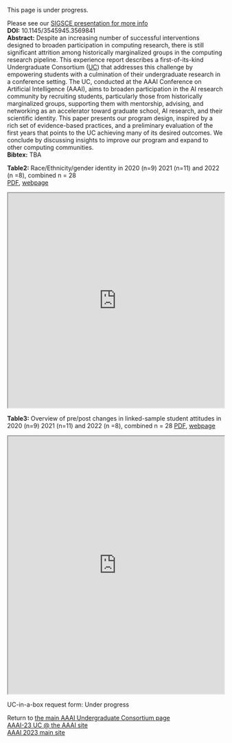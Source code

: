 This page is under progress.

Please see our [SIGSCE presentation for more info](https://sigcse2023.sigcse.org/details/sigcse-ts-2023-papers/119/An-Undergraduate-Consortium-for-Addressing-the-Leaky-Pipeline-to-Computing-Research)  
**DOI:** 10.1145/3545945.3569841  
**Abstract:** Despite an increasing number of successful interventions designed to broaden participation in computing research, there is still significant attrition among historically marginalized groups in the computing research pipeline. 
This experience report describes a first-of-its-kind Undergraduate Consortium ([UC](https://aaai-uc.github.io/about)) that addresses this challenge by empowering students with a culmination of their undergraduate research in a conference setting.
The UC, conducted at the AAAI Conference on Artificial Intelligence (AAAI), aims to broaden participation in the AI research community by recruiting students, particularly those from historically marginalized groups, supporting them with mentorship, advising, and networking as an accelerator toward graduate school, AI research, and their scientific identity.
This paper presents our program design, inspired by a rich set of evidence-based practices, and a preliminary evaluation of the first years that points to the UC achieving many of its desired outcomes.
We conclude by discussing insights to improve our program and expand to other computing communities.  
**Bibtex:** TBA  



**Table2:** Race/Ethnicity/gender identity in 2020 (n=9) 2021 (n=11) and 2022 (n =8), combined n = 28  
[PDF](https://docs.google.com/spreadsheets/d/e/2PACX-1vSAp87x0od1jKMFevkw7Lx81alryUpdgY3-y3UrMS7TaS6jNxi84n0420eJhVII_uHcgQwXVxxPOW3N/pub?gid=2023682506&single=true&output=pdf), [webpage](https://docs.google.com/spreadsheets/d/e/2PACX-1vSAp87x0od1jKMFevkw7Lx81alryUpdgY3-y3UrMS7TaS6jNxi84n0420eJhVII_uHcgQwXVxxPOW3N/pubhtml?gid=2023682506&single=true)  
<iframe src="https://docs.google.com/spreadsheets/d/e/2PACX-1vSAp87x0od1jKMFevkw7Lx81alryUpdgY3-y3UrMS7TaS6jNxi84n0420eJhVII_uHcgQwXVxxPOW3N/pubhtml?gid=2023682506&amp;single=true&amp;widget=true&amp;headers=false" width="100%" height="500px"></iframe>  

**Table3:** Overview of pre/post changes in linked-sample student attitudes in 2020 (n=9) 2021 (n=11) and 2022 (n =8), combined n = 28   [PDF](https://docs.google.com/spreadsheets/d/e/2PACX-1vSAp87x0od1jKMFevkw7Lx81alryUpdgY3-y3UrMS7TaS6jNxi84n0420eJhVII_uHcgQwXVxxPOW3N/pub?gid=1859793888&single=true&output=pdf), [webpage](https://docs.google.com/spreadsheets/d/e/2PACX-1vSAp87x0od1jKMFevkw7Lx81alryUpdgY3-y3UrMS7TaS6jNxi84n0420eJhVII_uHcgQwXVxxPOW3N/pubhtml?gid=1859793888&single=true)  
<iframe src="https://docs.google.com/spreadsheets/d/e/2PACX-1vSAp87x0od1jKMFevkw7Lx81alryUpdgY3-y3UrMS7TaS6jNxi84n0420eJhVII_uHcgQwXVxxPOW3N/pubhtml?gid=1859793888&amp;single=true&amp;widget=true&amp;headers=false" width="100%" height="600px"></iframe>  

UC-in-a-box request form: Under progress  


Return to [the main AAAI Undergraduate Consortium page](https://aaai-uc.github.io/)  
[AAAI-23 UC @ the AAAI site ](https://aaai.org/Conferences/AAAI-23/undergraduate-consortium/)  
[AAAI 2023 main site](https://aaai.org/Conferences/AAAI-23/)  


